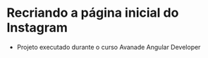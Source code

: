 # Recriando a página inicial do Instagram 

- Projeto executado durante o curso Avanade Angular Developer

